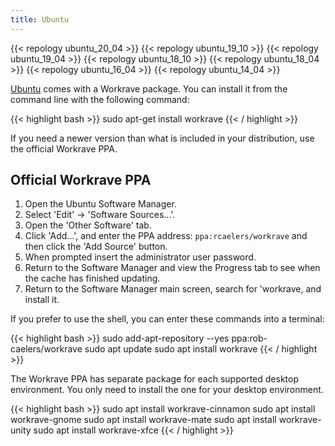 ```yaml
---
title: Ubuntu
---
```

{{< repology ubuntu_20_04 >}}
{{< repology ubuntu_19_10 >}}
{{< repology ubuntu_19_04 >}}
{{< repology ubuntu_18_10 >}}
{{< repology ubuntu_18_04 >}}
{{< repology ubuntu_16_04 >}}
{{< repology ubuntu_14_04 >}}
<br>

[Ubuntu](https://www.ubuntu.com/) comes with a Workrave package. You can install
it from the command line with the following command:

{{< highlight bash >}}
sudo apt-get install workrave
{{< / highlight >}}

If you need a newer version than what is included in your distribution, use the official Workrave PPA.

## Official Workrave PPA

1. Open the Ubuntu Software Manager.
2. Select 'Edit' -> 'Software Sources...'.
3. Open the 'Other Software' tab.
4. Click 'Add...', and enter the PPA address: `ppa:rcaelers/workrave` and then click the 'Add Source' button.
5. When prompted insert the administrator user password.
6. Return to the Software Manager and view the Progress tab to see when the cache has finished updating.
7. Return to the Software Manager main screen, search for 'workrave, and install it.

If you prefer to use the shell, you can enter these commands into a terminal:

{{< highlight bash >}}
sudo add-apt-repository --yes ppa:rob-caelers/workrave
sudo apt update
sudo apt install workrave
{{< / highlight >}}

The Workrave PPA has separate package for each supported desktop environment.
You only need to install the one for your desktop environment.

{{< highlight bash >}}
sudo apt install workrave-cinnamon
sudo apt install workrave-gnome
sudo apt install workrave-mate
sudo apt install workrave-unity
sudo apt install workrave-xfce
{{< / highlight >}}
